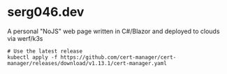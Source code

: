 # serg046.dev
A personal "NoJS" web page written in C#/Blazor and deployed to clouds via werf/k3s

```code
# Use the latest release 
kubectl apply -f https://github.com/cert-manager/cert-manager/releases/download/v1.13.1/cert-manager.yaml
```

